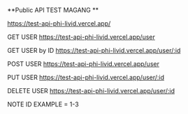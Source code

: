 **Public API TEST MAGANG **

https://test-api-phi-livid.vercel.app/ 

GET USER https://test-api-phi-livid.vercel.app/user

GET USER by ID https://test-api-phi-livid.vercel.app/user/:id

POST USER https://test-api-phi-livid.vercel.app/user

PUT USER https://test-api-phi-livid.vercel.app/user/:id

DELETE USER https://test-api-phi-livid.vercel.app/user/:id


NOTE ID EXAMPLE = 1-3
